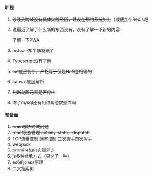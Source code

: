 #### 旷视

1. ~~涉及到跨域没有具体实践经历，建议在预约系统加上~~（顺便加个Redis吧

2. 说最近了解了什么新的东西没有，没有了解一下新的内容

   了解一下PWA

3. redux一知半解就说了

4. Typescript没有了解

5. ~~set底层判断，严格等于但是NaN是相等的~~

6. canvas底层解析

7. ~~判断动画元素是否停止~~

8. 除了mysql还有用过其他数据库吗



#### 预备面

1. ~~react解决跨域问题~~
2. ~~react状态管理 action，state，dispatch~~
3. ~~TCP流量控制 拥塞控制 三次握手四次挥手~~
4. webpack
5. promise如何实现异步
6. js多种继承方式（只说了一种）
7. es6的class原理
8. 二叉搜索树



